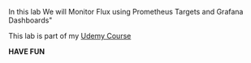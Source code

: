 

In this lab We will Monitor Flux using Prometheus Targets and Grafana Dashboards"

This lab is part of my [Udemy Course](https://www.udemy.com/user/siddharth-barahalikar/)

**HAVE FUN**
